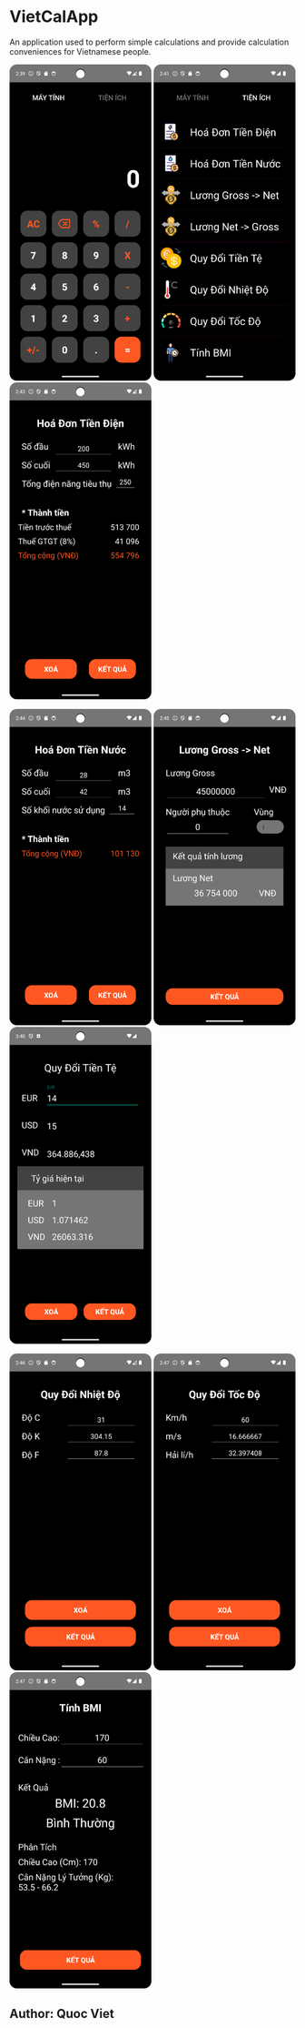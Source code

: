 # VietCalApp
An application used to perform simple calculations and provide calculation conveniences for Vietnamese people.

<img src="https://github.com/QuocViet132/VietCalApp/blob/develop/ImageUI/CalculatorUI.png" alt="CalculatorUI" width="250" /> <img src="https://github.com/QuocViet132/VietCalApp/blob/develop/ImageUI/ExtensionsUI.png" alt="ExtensionsUI.png" width="250" /> <img src="https://github.com/QuocViet132/VietCalApp/blob/develop/ImageUI/ElectriccityBillUI.png" alt="ElectriccityBillUI" width="250" />

<img src="https://github.com/QuocViet132/VietCalApp/blob/develop/ImageUI/WaterBill.png" alt="WaterBill" width="250" /> <img src="https://github.com/QuocViet132/VietCalApp/blob/develop/ImageUI/ConvertGrossToNet.png" alt="ConvertGrossToNet" width="250" /> <img src="https://github.com/QuocViet132/VietCalApp/blob/master/ImageUI/convertCurrency.png" alt="convertCurrency" width="250" />

<img src="https://github.com/QuocViet132/VietCalApp/blob/develop/ImageUI/convertTemperature.png" alt="convertTemperature" width="250" /> <img src="https://github.com/QuocViet132/VietCalApp/blob/develop/ImageUI/convertSpeed.png" alt="convertSpeedt" width="250" /> <img src="https://github.com/QuocViet132/VietCalApp/blob/develop/ImageUI/calculateBmi.png" alt="calculateBmi" width="250" />

## Author: Quoc Viet
